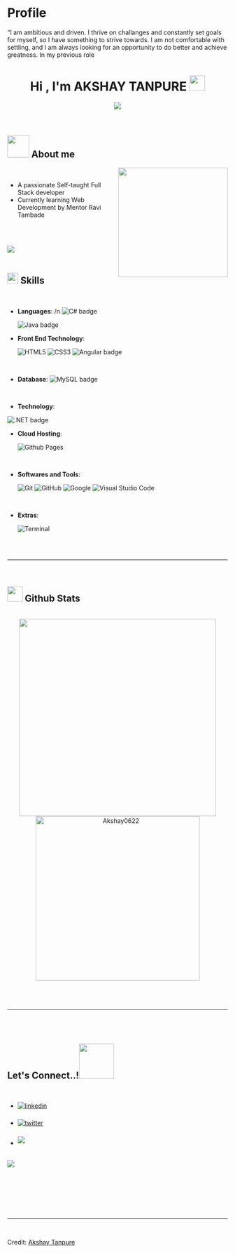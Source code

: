 
# Profile
“I am ambitious and driven. I thrive on challanges and constantly set goals for myself, so I have something to strive towards. I am not comfortable with settling, and I am always looking for an opportunity to do better and achieve greatness. In my previous role



<h1 align="center"><b>Hi , I'm AKSHAY TANPURE </b><img src="https://media.giphy.com/media/hvRJCLFzcasrR4ia7z/giphy.gif" width="35"></h1>

<p align="center">
  <a href="https://github.com/DenverCoder1/readme-typing-svg"><img src="https://readme-typing-svg.herokuapp.com?font=Time+New+Roman&color=cyan&size=25&center=true&vCenter=true&width=600&height=100&lines=HELLO GITHUB COMMUNITY ..&hearts;++;FULL-STACK+DEVELOPER,;Engineer,;CTF+Newbie,;Active+Learner/Researcher,;Love+to+learn+new+stuffs..<3"></a>
</p>


<br>



	
## <picture><img src = "https://github.com/Akshay0622/Akshay0622/raw/main/assets/mdImages/about_me.gif" width = 50px></picture> **About me**

<picture> <img align="right" src="https://github.com/Akshay0622/Akshay0622/raw/main/assets/mdImages/Right_Side.gif" width = 250px></picture>

<br>

- A passionate Self-taught Full Stack developer
- Currently learning Web Development by Mentor Ravi Tambade

<br><br>

<img src="https://user-images.githubusercontent.com/73097560/115834477-dbab4500-a447-11eb-908a-139a6edaec5c.gif"><br><br>

## <img src="https://media2.giphy.com/media/QssGEmpkyEOhBCb7e1/giphy.gif?cid=ecf05e47a0n3gi1bfqntqmob8g9aid1oyj2wr3ds3mg700bl&rid=giphy.gif" width ="25"><b> Skills</b>
<br>

<p align="center">

- **Languages**:
 /n
    <img src="https://img.shields.io/badge/C%23%20-%232370ED.svg?style=for-the-badge&logo=c-sharp&logoColor=white" alt="C# badge">
    
    <img src="https://img.shields.io/badge/Java%20-%23ED8B00.svg?style=for-the-badge&logo=java&logoColor=white" alt="Java badge">

    
- **Front End Technology**:

   ![HTML5](https://img.shields.io/badge/HTML5%20-%23E34F26.svg?style=for-the-badge&logo=html5&logoColor=white)
   ![CSS3](https://img.shields.io/badge/CSS%20-%231572B6.svg?style=for-the-badge&logo=css3&logoColor=white)
   <img src="https://img.shields.io/badge/Angular%20-%23DD0031.svg?style=for-the-badge&logo=angular&logoColor=white" alt="Angular badge">

<br>

- **Database**:
      <img src="https://img.shields.io/badge/MySQL%20-%2300758F.svg?style=for-the-badge&logo=mysql&logoColor=white" alt="MySQL badge">

  <br>

  
- **Technology**:
 <img src="https://img.shields.io/badge/.NET%20-%23239120.svg?style=for-the-badge&logo=.net&logoColor=white" alt=".NET badge">
  <br>

- **Cloud Hosting**:

    ![Github Pages](https://img.shields.io/badge/GitHub%20Pages-%23327FC7.svg?style=for-the-badge&logo=github&logoColor=white)
    
<br>

- **Softwares and Tools**:

    ![Git](https://img.shields.io/badge/git-%23F05033.svg?style=for-the-badge&logo=git&logoColor=white)
    ![GitHub](https://img.shields.io/badge/github-%23121011.svg?style=for-the-badge&logo=github&logoColor=white)
    ![Google](https://img.shields.io/badge/google-%234285F4.svg?style=for-the-badge&logo=google&logoColor=white)
    ![Visual Studio Code](https://img.shields.io/badge/Visual%20Studio%20Code-0078d7.svg?style=for-the-badge&logo=visual-studio-code&logoColor=white)
   
<br>

- **Extras**:

    ![Terminal](https://img.shields.io/badge/Terminal-%23054020?style=for-the-badge&logo=gnu-bash&logoColor=white)
   

</p>

<br>
<br>

-----

<br>


## <img src="https://media.giphy.com/media/iY8CRBdQXODJSCERIr/giphy.gif" width="35"><b> Github Stats </b>
<br>

<div align="center">

<a href="https://github.com/Akshay0622/">
  <img src="https://github-readme-stats.vercel.app/api?username=Akshay0622&include_all_commits=true&count_private=true&show_icons=true&line_height=20&title_color=7A7ADB&icon_color=2234AE&text_color=D3D3D3&bg_color=0,000000,130F40" width="450"/>
  <img src="https://github-readme-stats.vercel.app/api/top-langs?username=Akshay0622&show_icons=true&locale=en&layout=compact&line_height=20&title_color=7A7ADB&icon_color=2234AE&text_color=D3D3D3&bg_color=0,000000,130F40" width="375"  alt="Akshay0622"/>

</a>
</div>

<br>
<br>
<br>

-----

<br>
<br>

## <b> Let's Connect..!</b><img src="https://github.com/Akshay0622/Akshay0622/raw/main/assets/mdImages/handshake.gif" width ="80">
<br>
<div align='left'>

<ul>

<li>
<a href="https://linkedin.com/in/akshay-tanpure-691b67246" target="_blank">
<img src="https://img.shields.io/badge/linkedin:  akshay-tanpure-691b67246%2300acee.svg?color=405DE6&style=for-the-badge&logo=linkedin&logoColor=white" alt=linkedin style="margin-bottom: 5px;"/>
</a>
</li>

<br>

<li>
<a href="https://twitter.com/Akshay0622" target="_blank">
<img src="https://img.shields.io/badge/twitter:  Akshay0622%2300acee.svg?color=1DA1F2&style=for-the-badge&logo=twitter&logoColor=white" alt=twitter style="margin-bottom: 5px;"/>
</a>
</li>

<br>

<li>
<a href="mailto:akshaytanpure226@gmail.com" target="_blank">
<img src="https://img.shields.io/badge/gmail:  0xakshaytanpure-%23EA4335.svg?style=for-the-badge&logo=gmail&logoColor=white" t=mail style="margin-bottom: 5px;" />
</a>
</li>
	
</ul>
</div>

<br>
<img src="https://user-images.githubusercontent.com/73097560/115834477-dbab4500-a447-11eb-908a-139a6edaec5c.gif">
<br>
<br>
<br>

<br>
<br>
<br>
<br>

---

<br>

Credit: [Akshay Tanpure](https://github.com/Akshay0622)


